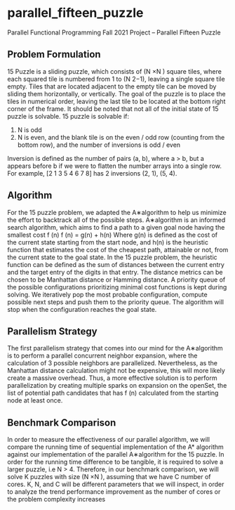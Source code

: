 # parallel_fifteen_puzzle
Parallel Functional Programming Fall 2021 Project – Parallel Fifteen Puzzle

## Problem Formulation
15 Puzzle is a sliding puzzle, which consists of (N ×N ) square tiles, where each squared
tile is numbered from 1 to (N 2−1), leaving a single square tile empty. Tiles that are located
adjacent to the empty tile can be moved by sliding them horizontally, or vertically. The goal
of the puzzle is to place the tiles in numerical order, leaving the last tile to be located at the
bottom right corner of the frame.
It should be noted that not all of the initial state of 15 puzzle is solvable. 15 puzzle is
solvable if:
1. N is odd
2. N is even, and the blank tile is on the even / odd row (counting from the bottom row),
and the number of inversions is odd / even

Inversion is defined as the number of pairs (a, b), where a > b, but a appears before b if
we were to flatten the number arrays into a single row. For example, [2 1 3 5 4 6 7 8] has 2
inversions (2, 1), (5, 4).


## Algorithm
For the 15 puzzle problem, we adapted the A∗algorithm to help us minimize the effort to
backtrack all of the possible steps. A∗algorithm is an informed search algorithm, which aims
to find a path to a given goal node having the smallest cost f (n)
f (n) = g(n) + h(n)
Where g(n) is defined as the cost of the current state starting from the start node, and
h(n) is the heuristic function that estimates the cost of the cheapest path, attainable or not,
from the current state to the goal state. In the 15 puzzle problem, the heuristic function
can be defined as the sum of distances between the current entry and the target entry of
the digits in that entry. The distance metrics can be chosen to be Manhattan distance or
Hamming distance.
A priority queue of the possible configurations prioritizing minimal cost functions is kept
during solving. We iteratively pop the most probable configuration, compute possible next
steps and push them to the priority queue. The algorithm will stop when the configuration
reaches the goal state.

## Parallelism Strategy
The first parallelism strategy that comes into our mind for the A∗algorithm is to perform
a parallel concurrent neighbor expansion, where the calculation of 3 possible neighbors are
parallelized. Nevertheless, as the Manhattan distance calculation might not be expensive,
this will more likely create a massive overhead. Thus, a more effective solution is to perform
parallelization by creating multiple sparks on expansion on the openSet, the list of potential
path candidates that has f (n) calculated from the starting node at least once.

## Benchmark Comparison
In order to measure the effectiveness of our parallel algorithm, we will compare the running
time of sequential implementation of the A* algorithm against our implementation of the
parallel A∗algorithm for the 15 puzzle. In order for the running time difference to be
tangible, it is required to solve a larger puzzle, i.e N > 4. Therefore, in our benchmark
comparison, we will solve K puzzles with size (N ×N ), assuming that we have C number of
cores. K, N, and C will be different parameters that we will inspect, in order to analyze the
trend performance improvement as the number of cores or the problem complexity increases
